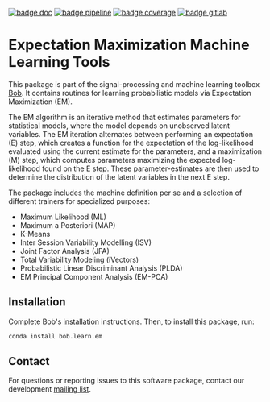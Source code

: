 
[![badge doc](https://img.shields.io/badge/docs-latest-orange.svg)](https://www.idiap.ch/software/bob/docs/bob/bob.learn.em/master/sphinx/index.html)
[![badge pipeline](https://gitlab.idiap.ch/bob/bob.learn.em/badges/master/pipeline.svg)](https://gitlab.idiap.ch/bob/bob.learn.em/commits/master)
[![badge coverage](https://gitlab.idiap.ch/bob/bob.learn.em/badges/master/coverage.svg)](https://www.idiap.ch/software/bob/docs/bob/bob.learn.em/master/coverage)
[![badge gitlab](https://img.shields.io/badge/gitlab-project-0000c0.svg)](https://gitlab.idiap.ch/bob/bob.learn.em)

# Expectation Maximization Machine Learning Tools

This package is part of the signal-processing and machine learning toolbox
[Bob](https://www.idiap.ch/software/bob). It contains routines for learning
probabilistic models via Expectation Maximization (EM).

The EM algorithm is an iterative method that estimates parameters for
statistical models, where the model depends on unobserved latent variables. The
EM iteration alternates between performing an expectation (E) step, which
creates a function for the expectation of the log-likelihood evaluated using
the current estimate for the parameters, and a maximization (M) step, which
computes parameters maximizing the expected log-likelihood found on the E step.
These parameter-estimates are then used to determine the distribution of the
latent variables in the next E step.

The package includes the machine definition per se and a selection of different
trainers for specialized purposes:

 - Maximum Likelihood (ML)
 - Maximum a Posteriori (MAP)
 - K-Means
 - Inter Session Variability Modelling (ISV)
 - Joint Factor Analysis (JFA)
 - Total Variability Modeling (iVectors)
 - Probabilistic Linear Discriminant Analysis (PLDA)
 - EM Principal Component Analysis (EM-PCA)


## Installation

Complete Bob's [installation](https://www.idiap.ch/software/bob/install)
instructions. Then, to install this package, run:

``` sh
conda install bob.learn.em
```


## Contact

For questions or reporting issues to this software package, contact our
development [mailing list](https://www.idiap.ch/software/bob/discuss).
